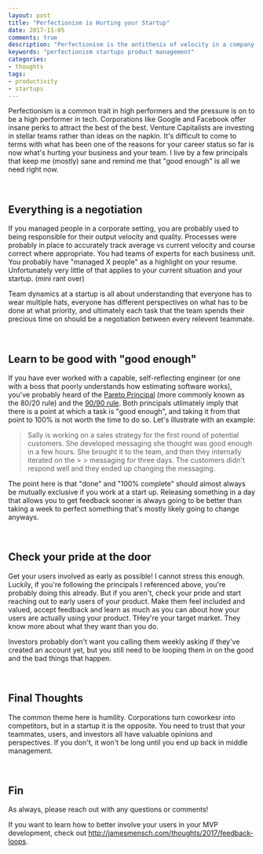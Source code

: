 ```yaml
---
layout: post
title: "Perfectionism is Hurting your Startup"
date: 2017-11-05
comments: true
description: "Perfectionism is the antithesis of velocity in a company and alludes to a prideful person lacking humility. None of these things are ingredients for a successful startup."
keywords: "perfectionism startups product management"
categories:
- thoughts
tags:
- productivity
- startups
---
```


Perfectionism is a common trait in high performers and the pressure is on to be a high performer in tech. Corporations like Google and Facebook offer insane perks to attract the best of the best. Venture Capitalists are investing in stellar teams rather than ideas on the napkin. It's difficult to come to terms with what has been one of the reasons for your career status so far is now what's hurting your business and your team. I live by a few principals that keep me (mostly) sane and remind me that "good enough" is all we need right now.

<br/>

## Everything is a negotiation

If you managed people in a corporate setting, you are probably used to being responsible for their output velocity and quality. Processes were probably in place to accurately track average vs current velocity and course correct where appropriate. You had teams of experts for each business unit. You probably have "managed X people" as a highlight on your resume. Unfortunately very little of that applies to your current situation and your startup. (mini rant over)

Team dynamics at a startup is all about understanding that everyone has to wear multiple hats, everyone has different perspectives on what has to be done at what priority, and ultimately each task that the team spends their precious time on should be a negotiation between every relevent teammate.

<br/>

## Learn to be good with "good enough"

If you have ever worked with a capable, self-reflecting engineer (or one with a boss that poorly understands how estimating software works), you've probably heard of the [Pareto Principal](https://en.wikipedia.org/wiki/Pareto_principle) (more commonly known as the 80/20 rule) and the [90/90 rule](https://en.wikipedia.org/wiki/Ninety-ninety_rule). Both principals utlimately imply that there is a point at which a task is "good enough", and taking it from that point to 100% is not worth the time to do so. Let's illustrate with an example:

> Sally is working on a sales strategy for the first round of potential customers. She developed messaging she thought was good enough in a few hours. She brought it to the team, and then they internally iterated on the > > messaging for three days. The customers didn't respond well and they ended up changing the messaging.

The point here is that "done" and "100% complete" should almost always be mutually exclusive if you work at a start up. Releasing something in a day that allows you to get feedback sooner is always going to be better than taking a week to perfect something that's mostly likely going to change anyways.

<br/>

## Check your pride at the door

Get your users involved as early as possible! I cannot stress this enough. Luckily, if you're following the principals I referenced above, you're probably doing this already. But if you aren't, check your pride and start reaching out to early users of your product. Make them feel included and valued, accept feedback and learn as much as you can about how your users are actually using your product. THey're your target market. They know more about what they want than you do.

Investors probably don't want you calling them weekly asking if they've created an account yet, but you still need to be looping them in on the good and the bad things that happen.

<br/>

## Final Thoughts

The common theme here is humility. Corporations turn coworkesr into competitors, but in a startup it is the opposite. You need to trust that your teammates, users, and investors all have valuable opinions and perspectives. If you don't, it won't be long until you end up back in middle management.

<br/>

## Fin

As always, please reach out with any questions or comments!

If you want to learn how to better involve your users in your MVP development, check out http://jamesmensch.com/thoughts/2017/feedback-loops.